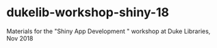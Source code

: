 # dukelib-workshop-shiny-18
Materials for the "Shiny App Development " workshop at Duke Libraries, Nov 2018
